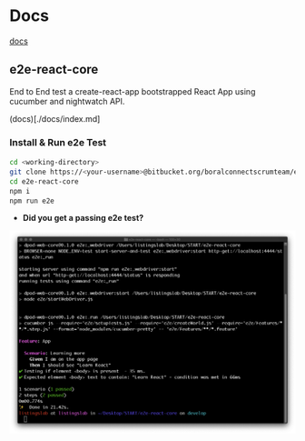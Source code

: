 
# Docs

[docs](./docs/index.md)

## e2e-react-core

End to End test a create-react-app bootstrapped React App 
using cucumber and nightwatch API.

(docs)[./docs/index.md]

### Install & Run e2e Test

```bash
cd <working-directory>
git clone https://<your-username>@bitbucket.org/boralconnectscrumteam/e2e-react-core.git
cd e2e-react-core
npm i
npm run e2e
```

- __Did you get a passing e2e test?__

![passing e2e test](./docs/img/passing_e2e_test.png)